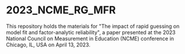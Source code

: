 # 2023_NCME_RG_MFR

This repository holds the materials for "The impact of rapid guessing on model fit and factor-analytic reliability", a paper presented at the 2023 National Council on Measurement in Education (NCME) conference in Chicago, IL, USA on April 13, 2023.
